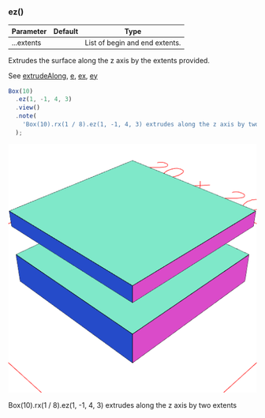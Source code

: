 ### ez()
Parameter|Default|Type
---|---|---
|...extents||List of begin and end extents.

Extrudes the surface along the z axis by the extents provided.

See [extrudeAlong](#https://raw.githubusercontent.com/jsxcad/JSxCAD/master/nb/api/extrudeAlong.nb), [e](#https://raw.githubusercontent.com/jsxcad/JSxCAD/master/nb/api/e.nb), [ex](#https://raw.githubusercontent.com/jsxcad/JSxCAD/master/nb/api/ex.nb), [ey](#https://raw.githubusercontent.com/jsxcad/JSxCAD/master/nb/api/ey.nb)

```JavaScript
Box(10)
  .ez(1, -1, 4, 3)
  .view()
  .note(
    'Box(10).rx(1 / 8).ez(1, -1, 4, 3) extrudes along the z axis by two extents'
  );
```

![Image](ez.md.0.png)

Box(10).rx(1 / 8).ez(1, -1, 4, 3) extrudes along the z axis by two extents
